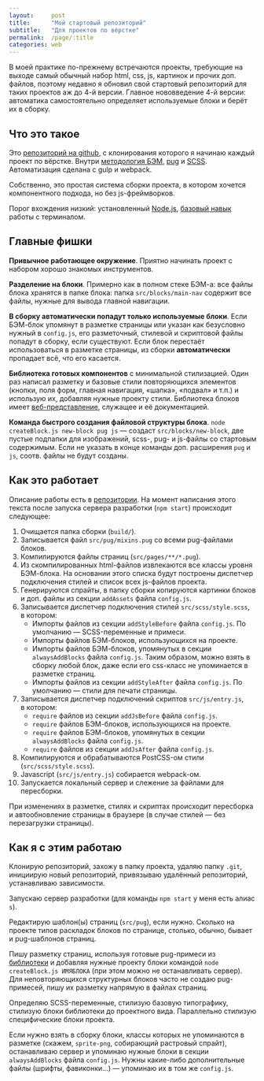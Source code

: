 ```yaml
---
layout:     post
title:      "Мой стартовый репозиторий"
subtitle:   "Для проектов по вёрстке"
permalink:  /page/:title
categories: web
---
```


В моей практике по-прежнему встречаются проекты, требующие на выходе самый обычный набор html, css, js, картинок и прочих доп. файлов, поэтому недавно я обновил свой стартовый репозиторий для таких проектов аж до 4-й версии. Главное нововведение 4-й версии: автоматика самостоятельно определяет используемые блоки и берёт их в сборку.


## Что это такое

Это [репозиторий на github](https://github.com/nicothin/NTH-start-project), с клонирования которого я начинаю каждый проект по вёрстке. Внутри [методология БЭМ](https://ru.bem.info/methodology/), [pug](https://pugjs.org/api/getting-started.html) и [SCSS](https://sass-lang.com/). Автоматизация сделана с gulp и webpack.

Собственно, это простая система сборки проекта, в котором хочется компонентного подхода, но без js-фреймворков.

Порог вхождения низкий: установленный [Node.js](https://nodejs.org/en/), [базовый навык](/page/console-windows) работы с терминалом.


## Главные фишки

**Привычное работающее окружение**. Приятно начинать проект с набором хорошо знакомых инструментов.

**Разделение на блоки**. Примерно как в полном стеке БЭМ-а: все файлы блока хранятся в папке блока: папка `src/blocks/main-nav` содержит все файлы, нужные для вывода главной навигации.

**В сборку автоматически попадут только используемые блоки**. Если БЭМ-блок упомянут в разметке страницы или указан как безусловно нужный в `config.js`, его разметочный, стилевой и скриптовой файлы попадут в сборку, если существуют. Если блок перестаёт использоваться в разметке страницы, из сборки **автоматически** пропадает всё, что его касается.

**Библиотека готовых компонентов** с минимальной стилизацией. Один раз написал разметку и базовые стили повторяющихся элементов (кнопки, поля форм, главная навигация, «шапка», «подвал» и т.п.) и использую их, добавляя нужные проекту стили. Библиотека блоков имеет [веб-представление](https://nicothin.pro/NTH-start-project/blocks-demo.html), служащее и её документацией.

**Команда быстрого создания файловой структуры блока**. `node createBlock.js new-block pug js` — создаст `src/blocks/new-block`, две пустые подпапки для изображений, scss-, pug- и js-файлы со стартовым содержимым. Если не указать в конце команды доп. расширения `pug` и `js`, соотв. файлы не будут созданы.


## Как это работает

Описание работы есть в [репозитории](https://github.com/nicothin/NTH-start-project). На момент написания этого текста после запуска сервера разработки (`npm start`) происходит следующее:

1. Очищается папка сборки (`build/`).
5. Записывается файл `src/pug/mixins.pug` со всеми pug-файлами блоков.
5. Компилируются файлы страниц (`src/pages/**/*.pug`).
5. Из скомпилированных html-файлов извлекаются все классы уровня БЭМ-блока. На основании этого списка будут построены диспетчер подключения стилей и список всех js-файлов проекта.
5. Генерируются спрайты, в папку сборки копируются картинки блоков и доп. файлы из секции `addAssets` файла `config.js`.
5. Записывается диспетчер подключения стилей `src/scss/style.scss`, в котором:
    - Импорты файлов из секции `addStyleBefore` файла `config.js`. По умолчанию — SCSS-переменные и примеси.
    - Импорты файлов БЭМ-блоков, использующихся на проекте.
    - Импорты файлов БЭМ-блоков, упомянутых в секции `alwaysAddBlocks` файла `config.js`. Таким образом, можно взять в сборку любой блок, даже если его css-класс не упоминается в разметке страниц.
    - Импорты файлов из секции `addStyleAfter` файла `config.js`. По умолчанию — стили для печати страницы.
5. Записывается диспетчер подключений скриптов `src/js/entry.js`, в котором:
    - `require` файлов из секции `addJsBefore` файла `config.js`.
    - `require` файлов БЭМ-блоков, использующихся на проекте.
    - `require` файлов БЭМ-блоков, упомянутых в секции `alwaysAddBlocks` файла `config.js`.
    - `require` файлов из секции `addJsAfter` файла `config.js`.
5. Компилируются и обрабатываются PostCSS-ом стили (`src/scss/style.scss`).
6. Javascript (`src/js/entry.js`) собирается webpack-ом.
5. Запускается локальный сервер и слежение за файлами для пересборки.

При изменениях в разметке, стилях и скриптах происходит пересборка и автообновление страницы в браузере (в случае стилей — без перезагрузки страницы).


## Как я с этим работаю

Клонирую репозиторий, захожу в папку проекта, удаляю папку `.git`, инициирую новый репозиторий, привязываю удалённый репозиторий, устанавливаю зависимости.

Запускаю сервер разработки (для команды `npm start` у меня есть алиас `s`).

Редактирую шаблон(ы) страниц (`src/pug`), если нужно. Сколько на проекте типов раскладок блоков по странице, столько, обычно, бывает и pug-шаблонов страниц.

Пишу разметку страниц, используя готовые pug-примеси из [библиотеки](https://nicothin.pro/NTH-start-project/blocks-demo.html) и добавляя нужные проекту блоки командой `node createBlock.js ИМЯБЛОКА` (при этом можно не останавливать сервер). Для неповторяющихся структурных блоков часто не создаю pug-примесей, пишу их разметку напрямую в файлах страниц.

Определяю SCSS-переменные, стилизую базовую типографику, стилизую блоки библиотеки до проектного вида. Параллельно стилизую специфические блоки проекта.

Если нужно взять в сборку блоки, классы которых не упоминаются в разметке (скажем, `sprite-png`, собирающий растровый спрайт), останавливаю сервер и упоминаю нужные блоки в секции `alwaysAddBlocks` файла `config.js`. Нужны какие-либо дополнительные файлы (шрифты, фавиконки...) — упоминаю их в том же `config.js`.

